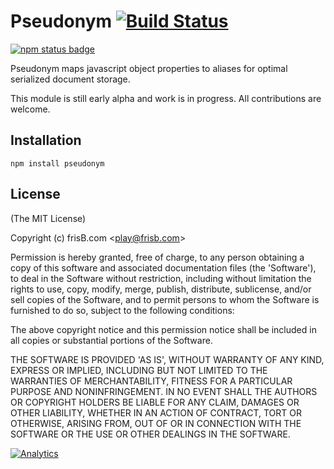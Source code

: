 # Pseudonym [![Build Status](https://travis-ci.org/frisb/pseudonym.png)](http://travis-ci.org/frisb/pseudonym)

[![npm status badge](https://nodei.co/npm/pseudonym.png?stars=true&downloads=true)](https://nodei.co/npm/pseudonym/)

Pseudonym maps javascript object properties to aliases for optimal serialized document storage.

This module is still early alpha and work is in progress. All contributions are welcome.

## Installation
```
npm install pseudonym
```

## License

(The MIT License)

Copyright (c) frisB.com &lt;play@frisb.com&gt;

Permission is hereby granted, free of charge, to any person obtaining
a copy of this software and associated documentation files (the
'Software'), to deal in the Software without restriction, including
without limitation the rights to use, copy, modify, merge, publish,
distribute, sublicense, and/or sell copies of the Software, and to
permit persons to whom the Software is furnished to do so, subject to
the following conditions:

The above copyright notice and this permission notice shall be
included in all copies or substantial portions of the Software.

THE SOFTWARE IS PROVIDED 'AS IS', WITHOUT WARRANTY OF ANY KIND,
EXPRESS OR IMPLIED, INCLUDING BUT NOT LIMITED TO THE WARRANTIES OF
MERCHANTABILITY, FITNESS FOR A PARTICULAR PURPOSE AND NONINFRINGEMENT.
IN NO EVENT SHALL THE AUTHORS OR COPYRIGHT HOLDERS BE LIABLE FOR ANY
CLAIM, DAMAGES OR OTHER LIABILITY, WHETHER IN AN ACTION OF CONTRACT,
TORT OR OTHERWISE, ARISING FROM, OUT OF OR IN CONNECTION WITH THE
SOFTWARE OR THE USE OR OTHER DEALINGS IN THE SOFTWARE.

[![Analytics](https://ga-beacon.appspot.com/UA-40562957-8/pseudonym/readme)](https://github.com/igrigorik/ga-beacon)
